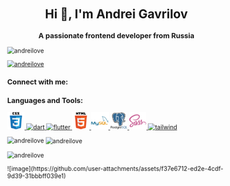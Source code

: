 <h1 align="center">Hi 👋, I'm Andrei Gavrilov</h1>
<h3 align="center">A passionate frontend developer from Russia</h3>

<p align="left"> <img src="https://komarev.com/ghpvc/?username=andreilove&label=Profile%20views&color=0e75b6&style=flat" alt="andreilove" /> </p>

<p align="left"> <a href="https://github.com/ryo-ma/github-profile-trophy"><img src="https://github-profile-trophy.vercel.app/?username=andreilove" alt="andreilove" /></a> </p>

<h3 align="left">Connect with me:</h3>
<p align="left">
</p>

<h3 align="left">Languages and Tools:</h3>
<p align="left"> <a href="https://www.w3schools.com/css/" target="_blank" rel="noreferrer"> <img src="https://raw.githubusercontent.com/devicons/devicon/master/icons/css3/css3-original-wordmark.svg" alt="css3" width="40" height="40"/> </a> <a href="https://dart.dev" target="_blank" rel="noreferrer"> <img src="https://www.vectorlogo.zone/logos/dartlang/dartlang-icon.svg" alt="dart" width="40" height="40"/> </a> <a href="https://flutter.dev" target="_blank" rel="noreferrer"> <img src="https://www.vectorlogo.zone/logos/flutterio/flutterio-icon.svg" alt="flutter" width="40" height="40"/> </a> <a href="https://www.w3.org/html/" target="_blank" rel="noreferrer"> <img src="https://raw.githubusercontent.com/devicons/devicon/master/icons/html5/html5-original-wordmark.svg" alt="html5" width="40" height="40"/> </a> <a href="https://www.mysql.com/" target="_blank" rel="noreferrer"> <img src="https://raw.githubusercontent.com/devicons/devicon/master/icons/mysql/mysql-original-wordmark.svg" alt="mysql" width="40" height="40"/> </a> <a href="https://www.postgresql.org" target="_blank" rel="noreferrer"> <img src="https://raw.githubusercontent.com/devicons/devicon/master/icons/postgresql/postgresql-original-wordmark.svg" alt="postgresql" width="40" height="40"/> </a> <a href="https://sass-lang.com" target="_blank" rel="noreferrer"> <img src="https://raw.githubusercontent.com/devicons/devicon/master/icons/sass/sass-original.svg" alt="sass" width="40" height="40"/> </a> <a href="https://tailwindcss.com/" target="_blank" rel="noreferrer"> <img src="https://www.vectorlogo.zone/logos/tailwindcss/tailwindcss-icon.svg" alt="tailwind" width="40" height="40"/> </a> </p>

<p><img align="left" src="https://github-readme-stats.vercel.app/api/top-langs?username=andreilove&show_icons=true&locale=en&layout=compact" alt="andreilove" /></p>

<p>&nbsp;<img align="center" src="https://github-readme-stats.vercel.app/api?username=andreilove&show_icons=true&locale=en" alt="andreilove" /></p>

<p><img align="center" src="https://github-readme-streak-stats.herokuapp.com/?user=andreilove&" alt="andreilove" /></p>
![image](https://github.com/user-attachments/assets/f37e6712-ed2e-4cdf-9d39-31bbbff039e1)



<br />


[website]: https://AndreiLove.github.io/
[linkedin]: https://www.linkedin.com/in/andrei-gavrilov-7780421b5/

